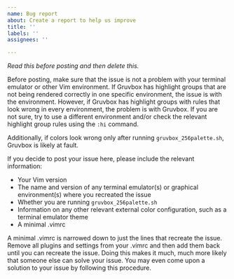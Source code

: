 ```yaml
---
name: Bug report
about: Create a report to help us improve
title: ''
labels: ''
assignees: ''

---
```


*Read this before posting and then delete this.*

Before posting, make sure that the issue is not a problem with your terminal emulator or other Vim environment.
If Gruvbox has highlight groups that are not being rendered correctly in one specific environment, the issue is with the environment.
However, if Gruvbox has highlight groups with rules that look wrong in every environment, the problem is with Gruvbox.
If you are not sure, try to use a different environment and/or check the relevant highlight group rules using the `:hi` command.

Additionally, if colors look wrong only after running `gruvbox_256palette.sh`, Gruvbox is likely at fault.

If you decide to post your issue here, please include the relevant information:
  - Your Vim version
  - The name and version of any terminal emulator(s) or graphical environment(s) where you recreated the issue
  - Whether you are running `gruvbox_256palette.sh`
  - Information on any other relevant external color configuration, such as a terminal emulator theme
  - A minimal .vimrc

A minimal .vimrc is narrowed down to just the lines that recreate the issue.
Remove all plugins and settings from your .vimrc and then add them back until you can recreate the issue.
Doing this makes it much, much more likely that someone else can solve your issue.
You may even come upon a solution to your issue by following this procedure.
